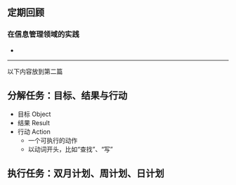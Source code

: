 ## 定期回顾





### 在信息管理领域的实践

* 



---

以下内容放到第二篇

## 分解任务：目标、结果与行动

* 目标 Object
* 结果 Result
* 行动 Action
  * 一个可执行的动作
  * 以动词开头，比如“查找”、“写”

## 执行任务：双月计划、周计划、日计划